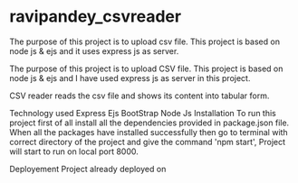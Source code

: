 # ravipandey_csvreader
The purpose of this project is to upload csv file. This project is based on node js &amp; ejs and it uses express js as server.

The purpose of this project is to upload CSV file. This project is based on node js & ejs and I have used express js as server in this project.

CSV reader reads the csv file and shows its content into tabular form.

Technology used
Express
Ejs
BootStrap
Node Js
Installation
To run this project first of all install all the dependencies provided in package.json file. When all the packages have installed successfully then go to terminal with correct directory of the project and give the command 'npm start', Project will start to run on local port 8000.

Deployement
Project already deployed on 
